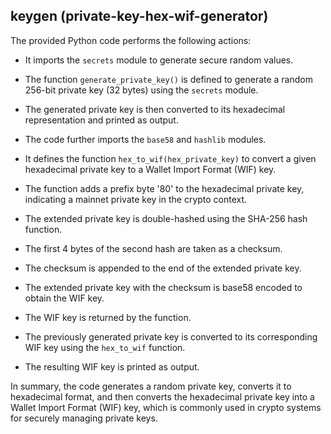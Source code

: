 ## keygen (private-key-hex-wif-generator)

The provided Python code performs the following actions:

- It imports the `secrets` module to generate secure random values.

- The function `generate_private_key()` is defined to generate a random 256-bit private key (32 bytes) using the `secrets` module.

- The generated private key is then converted to its hexadecimal representation and printed as output.

- The code further imports the `base58` and `hashlib` modules.

- It defines the function `hex_to_wif(hex_private_key)` to convert a given hexadecimal private key to a Wallet Import Format (WIF) key.

- The function adds a prefix byte '80' to the hexadecimal private key, indicating a mainnet private key in the crypto context.

- The extended private key is double-hashed using the SHA-256 hash function.

- The first 4 bytes of the second hash are taken as a checksum.

- The checksum is appended to the end of the extended private key.

- The extended private key with the checksum is base58 encoded to obtain the WIF key.

- The WIF key is returned by the function.

- The previously generated private key is converted to its corresponding WIF key using the `hex_to_wif` function.

- The resulting WIF key is printed as output.

In summary, the code generates a random private key, converts it to hexadecimal format, and then converts the hexadecimal private key into a Wallet Import Format (WIF) key, which is commonly used in crypto systems for securely managing private keys.
